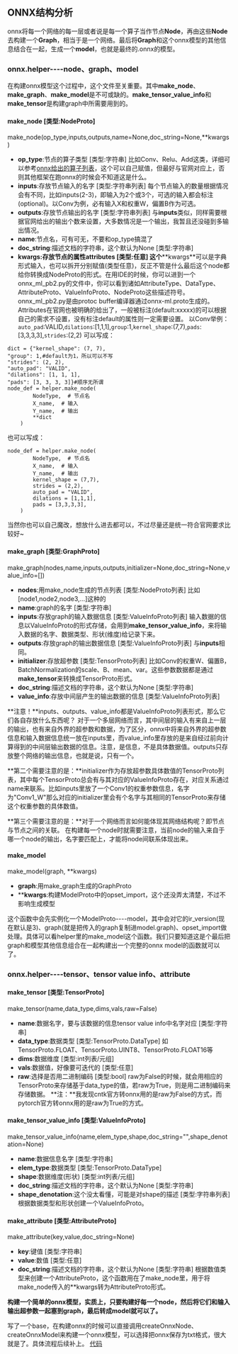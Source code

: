 ## ONNX结构分析
onnx将每一个网络的每一层或者说是每一个算子当作节点**Node**，再由这些**Node**去构建一个**Graph**，相当于是一个网络。最后将**Graph**和这个onnx模型的其他信息结合在一起，生成一个**model**，也就是最终的.onnx的模型。
### onnx.helper----node、graph、model
在构建onnx模型这个过程中，这个文件至关重要。其中**make_node**、**make_graph**、**make_model**是不可或缺的。**make_tensor_value_info**和**make_tensor**是构建graph中所需要用到的。
#### make_node [类型:NodeProto]
make_node(op_type,inputs,outputs,name=None,doc_string=None,**kwargs)
- **op_type**:节点的算子类型 [类型:字符串]
比如Conv、Relu、Add这类，详细可以参考[onnx给出的算子列表](https://github.com/onnx/onnx/blob/f2daca5e9b9315a2034da61c662d2a7ac28a9488/docs/Operators.md)，这个可以自己赋值，但最好与官网对应上，否则其他框架在跑onnx的时候会不知道这是什么。
- **inputs**:存放节点输入的名字 [类型:字符串列表]
每个节点输入的数量根据情况会有不同，比如inputs(2-3)，即输入为2个或3个，可选的输入都会标注(optional)。以Conv为例，必有输入X和权重W，偏置B作为可选。  
- **outputs**:存放节点输出的名字 [类型:字符串列表]
与**inputs**类似，同样需要根据官网给出的输出个数来设置，大多数情况是一个输出，我暂且还没碰到多输出情况。
- **name**:节点名，可有可无，不要和op_type搞混了
- **doc_string**:描述文档的字符串，这个默认为None [类型:字符串]
- ****kwargs**:存放节点的属性attributes [类型:任意]
这个****kwargs**可以是字典形式输入，也可以拆开分别赋值(类型任意)，反正不管是什么最后这个node都给你转换成NodeProto的形式。在用IDE的时候，你可以进到一个onnx_ml_pb2.py的文件中，你可以看到诸如AttributeType、DataType、AttributeProto、ValueInfoProto、NodeProto这些描述符号。onnx_ml_pb2.py是由protoc buffer编译器通过onnx-ml.proto生成的。
Attributes在官网也被明确的给出了，一般被标注(default:xxxxx)的可以根据自己的需求不设置，没有标注default的属性则一定需要设置。
以Conv举例：
`auto_pad`:VALID,`dilations`:[1,1,1],`group`:1,`kernel_shape`:(7,7),`pads`:[3,3,3,3],`strides`:(2,2)
可以写成：
```
dict = {"kernel_shape": (7, 7),
"group": 1,#default为1，所以可以不写
"strides": (2, 2), 
"auto_pad": "VALID", 
"dilations": [1, 1, 1],
"pads": [3, 3, 3, 3]}#顺序无所谓
node_def = helper.make_node(
        NodeType,  # 节点名
        X_name,  # 输入
        Y_name,  # 输出
        **dict
    )
```
也可以写成：
```
node_def = helper.make_node(
        NodeType,  # 节点名
        X_name,  # 输入
        Y_name,  # 输出
        kernel_shape = (7,7),
        strides = (2,2),
        auto_pad = "VALID",
        dilations = [1,1,1],
        pads = [3,3,3,3], 
    )
```
当然你也可以自己魔改，想放什么进去都可以，不过尽量还是统一符合官网要求比较好~


#### make_graph [类型:GraphProto]
make_graph(nodes,name,inputs,outputs,initializer=None,doc_string=None,value_info=[])
- **nodes**:用make_node生成的节点列表 [类型:NodeProto列表]
比如[node1,node2,node3,...]这种的
- **name**:graph的名字 [类型:字符串]
- **inputs**:存放graph的输入数据信息 [类型:ValueInfoProto列表]
输入数据的信息以ValueInfoProto的形式存储，会用到**make_tensor_value_info**，来将输入数据的名字、数据类型、形状(维度)给记录下来。
- **outputs**:存放graph的输出数据信息 [类型:ValueInfoProto列表]
与**inputs**相同。
- **initializer**:存放超参数 [类型:TensorProto列表]
比如Conv的权重W、偏置B，BatchNormalization的scale、B、mean、var。这些参数数据都是通过**make_tensor**来转换成TensorProto形式。
- **doc_string**:描述文档的字符串，这个默认为None [类型:字符串]
- **value_info**:存放中间层产生的输出数据的信息 [类型:ValueInfoProto列表]

**注意！**inputs、outputs、value_info都是ValueInfoProto列表形式，那么它们各自存放什么东西呢？
对于一个多层网络而言，其中间层的输入有来自上一层的输出，也有来自外界的超参数和数据，为了区分，onnx中将来自外界的超参数信息和输入数据信息统一放在inputs里，而value_info里存放的是来自经过前向计算得到的中间层输出数据的信息。注意，是信息，不是具体数据值。outputs只存放整个网络的输出信息，也就是说，只有一个。

**第二个需要注意的是：**initializer作为存放超参数具体数值的TensorProto列表，其中每个TensorProto总会有与其对应的ValueInfoProto存在，对应关系通过name来联系。比如inputs里放了一个Conv1的权重参数信息，名字为"Conv1_W"那么对应的initializer里会有个名字与其相同的TensorProto来存储这个权重参数的具体数值。

**第三个需要注意的是：**对于一个网络而言如何能体现其网络结构呢？即节点与节点之间的关联。
在构建每一个node时就需要注意，当前node的输入来自于哪一个node的输出，名字要匹配上，才能将node间联系体现出来。

#### make_model
make_model(graph, **kwargs)
- **graph**:用make_graph生成的GraphProto
- ****kwargs**:构建ModelProto中的opset_import，这个还没弄太清楚，不过不影响生成模型

这个函数中会先实例化一个ModelProto----model，其中会对它的ir_version(现在默认是3)、graph(就是把传入的graph复制进model.graph)、opset_import做处理。具体可以看helper里的make_model这个函数。我们只要知道这是个最后把graph和模型其他信息组合在一起构建出一个完整的onnx model的函数就可以了。

### onnx.helper----tensor、tensor value info、attribute
#### make_tensor [类型:TensorProto]
make_tensor(name,data_type,dims,vals,raw=False)
-  **name**:数据名字，要与该数据的信息tensor value info中名字对应 [类型:字符串]
-  **data_type**:数据类型 [类型:TensorProto.DataType] 如TensorProto.FLOAT、TensorProto.UINT8、TensorProto.FLOAT16等
-  **dims**:数据维度 [类型:int列表/元组]
-  **vals**:数据值，好像要可迭代的 [类型:任意]
-  **raw**:选择是否用二进制编码 [类型:bool]
raw为False的时候，就会用相应的TensorProto来存储基于data_type的值，若raw为True，则是用二进制编码来存储数据。
**注：**我发现cntk官方转onnx用的是raw为False的方式，而pytorch官方转onnx用的是raw为True的方式。

#### make_tensor_value_info [类型:ValueInfoProto]
make_tensor_value_info(name,elem_type,shape,doc_string="",shape_denotation=None)
-  **name**:数据信息名字 [类型:字符串]
-  **elem_type**:数据类型 [类型:TensorProto.DataType]
-  **shape**:数据维度(形状) [类型:int列表/元组]
-  **doc_string**:描述文档的字符串，这个默认为None [类型:字符串]
-  **shape_denotation**:这个没太看懂，可能是对shape的描述 [类型:字符串列表]
根据数据类型和形状创建一个ValueInfoProto。

#### make_attribute [类型:AttributeProto]
make_attribute(key,value,doc_string=None)
- **key**:键值 [类型:字符串]
- **value**:数值 [类型:任意]
- **doc_string**:描述文档的字符串，这个默认为None [类型:字符串]
根据数值类型来创建一个AttributeProto，这个函数用在了make_node里，用于将make_node传入的**kwargs转为AttributeProto形式。


**构建一个简单的onnx模型，实质上，只要构建好每一个node，然后将它们和输入输出超参数一起塞到graph，最后转成model就可以了。**

写了一个base，在构建onnx的时候可以直接调用createOnnxNode、createOnnxModel来构建一个onnx模型，可以选择把onnx保存为txt格式，很大就是了。具体流程后续补上。
[代码](https://github.com/htshinichi/LearnONNX/blob/master/createONNX/base.py)
